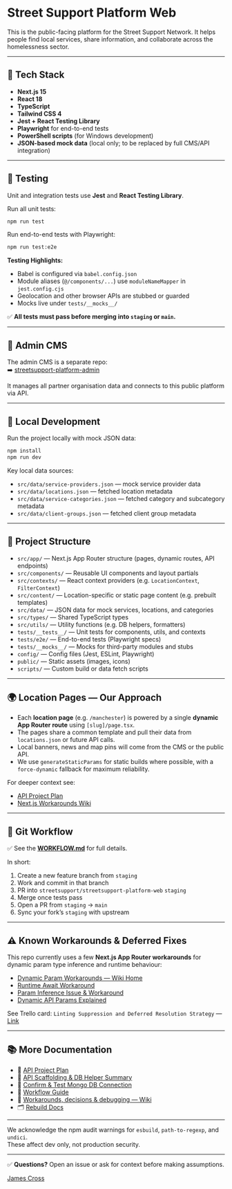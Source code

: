 # Street Support Platform Web

This is the public-facing platform for the Street Support Network. It helps people find local services, share information, and collaborate across the homelessness sector.

---

## 🚀 Tech Stack

- **Next.js 15**
- **React 18**
- **TypeScript**
- **Tailwind CSS 4**
- **Jest + React Testing Library**
- **Playwright** for end-to-end tests
- **PowerShell scripts** (for Windows development)
- **JSON-based mock data** (local only; to be replaced by full CMS/API integration)

---

## 🧪 Testing

Unit and integration tests use **Jest** and **React Testing Library**.

Run all unit tests:
```bash
npm run test
```

Run end-to-end tests with Playwright:
```bash
npm run test:e2e
```

**Testing Highlights:**
- Babel is configured via `babel.config.json`
- Module aliases (`@/components/...`) use `moduleNameMapper` in `jest.config.cjs`
- Geolocation and other browser APIs are stubbed or guarded
- Mocks live under `tests/__mocks__/`

✅ **All tests must pass before merging into `staging` or `main`.**

---

## 🧱 Admin CMS

The admin CMS is a separate repo:  
➡️ [streetsupport-platform-admin](https://github.com/streetsupport/streetsupport-platform-admin)

It manages all partner organisation data and connects to this public platform via API.

---

## 📂 Local Development

Run the project locally with mock JSON data:

```bash
npm install
npm run dev
```

Key local data sources:
- `src/data/service-providers.json` — mock service provider data
- `src/data/locations.json` — fetched location metadata
- `src/data/service-categories.json` — fetched category and subcategory metadata
- `src/data/client-groups.json` — fetched client group metadata

---

## 🧭 Project Structure

- `src/app/` — Next.js App Router structure (pages, dynamic routes, API endpoints)
- `src/components/` — Reusable UI components and layout partials
- `src/contexts/` — React context providers (e.g. `LocationContext`, `FilterContext`)
- `src/content/` — Location-specific or static page content (e.g. prebuilt templates)
- `src/data/` — JSON data for mock services, locations, and categories
- `src/types/` — Shared TypeScript types
- `src/utils/` — Utility functions (e.g. DB helpers, formatters)
- `tests/__tests__/` — Unit tests for components, utils, and contexts
- `tests/e2e/` — End-to-end tests (Playwright specs)
- `tests/__mocks__/` — Mocks for third-party modules and stubs
- `config/` — Config files (Jest, ESLint, Playwright)
- `public/` — Static assets (images, icons)
- `scripts/` — Custom build or data fetch scripts

---

## 🌍 Location Pages — Our Approach

- Each **location page** (e.g. `/manchester`) is powered by a single **dynamic App Router route** using `[slug]/page.tsx`.
- The pages share a common template and pull their data from `locations.json` or future API calls.
- Local banners, news and map pins will come from the CMS or the public API.
- We use `generateStaticParams` for static builds where possible, with a `force-dynamic` fallback for maximum reliability.

For deeper context see:  
- [API Project Plan](./docs/API-Project-Plan.md)  
- [Next.js Workarounds Wiki](https://github.com/StreetSupport/streetsupport-platform-web/wiki)

---

## 🔄 Git Workflow

✅ See the **[WORKFLOW.md](./docs/WORKFLOW.md)** for full details.

In short:
1. Create a new feature branch from `staging`
2. Work and commit in that branch
3. PR into `streetsupport/streetsupport-platform-web` `staging`
4. Merge once tests pass
5. Open a PR from `staging` → `main`
6. Sync your fork’s `staging` with upstream

---

## ⚠️ Known Workarounds & Deferred Fixes

This repo currently uses a few **Next.js App Router workarounds** for dynamic param type inference and runtime behaviour:

- [Dynamic Param Workarounds — Wiki Home](https://github.com/StreetSupport/streetsupport-platform-web/wiki)
- [Runtime Await Workaround](https://github.com/StreetSupport/streetsupport-platform-web/wiki/Next.js-App-Router-Dynamic-Params-%E2%80%94-Runtime-Await-Workaround)
- [Param Inference Issue & Workaround](https://github.com/StreetSupport/streetsupport-platform-web/wiki/Next.js-Dynamic-Page-Param-Inference-%E2%80%94-Issue-&-Workaround)
- [Dynamic API Params Explained](https://github.com/StreetSupport/streetsupport-platform-web/wiki/Understanding-Next.js-App-Router-Dynamic-API-Params)

See Trello card: `Linting Suppression and Deferred Resolution Strategy` — [Link](https://trello.com/c/bISJ2l1L)

---

## 📚 More Documentation

- 📑 [API Project Plan](./docs/API-Project-Plan.md)
- 📑 [API Scaffolding & DB Helper Summary](./docs/api-scaffold-and-db-helper-summary.md)
- 📑 [Confirm & Test Mongo DB Connection](./docs/confirm-and-test-mongo-db.md)
- 📑 [Workflow Guide](./docs/WORKFLOW.md)
- 📖 [Workarounds, decisions & debugging — Wiki](https://github.com/StreetSupport/streetsupport-platform-web/wiki)
- 🗂️ [Rebuild Docs](https://drive.google.com/drive/folders/1hBp77oH095WVIEBD-WEvaKEgwoUBVbCx?usp=drive_link)

---

We acknowledge the npm audit warnings for `esbuild`, `path-to-regexp`, and `undici`.  
These affect dev only, not production security.

---

✅ **Questions?** Open an issue or ask for context before making assumptions.

[James Cross](mailto:james@steetsupport.net)
